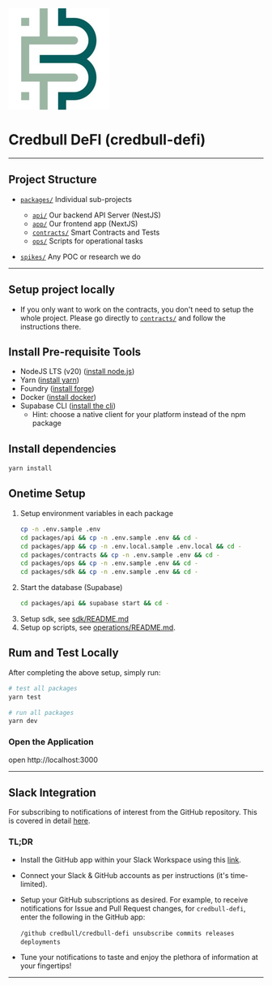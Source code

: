 <img src="credbull-logo.jpg" alt="Credbull Logo"/>

# Credbull DeFI (credbull-defi)

---
## Project Structure

* [`packages/`](./packages) Individual sub-projects
    * [`api/`](./packages/api) Our backend API Server (NestJS)
    * [`app/`](./packages/app) Our frontend app (NextJS)
    * [`contracts/`](./packages/contracts) Smart Contracts and Tests
    * [`ops/`](./packages/ops) Scripts for operational tasks

* [`spikes/`](./spikes) Any POC or research we do

---
## Setup project locally

- If you only want to work on the contracts, you don't need to setup the whole project.
Please go directly to [`contracts/`](./packages/contracts/README.md) and follow the instructions there.

## Install Pre-requisite Tools
- NodeJS LTS (v20) ([install node.js](https://nodejs.org/en/learn/getting-started/how-to-install-nodejs))
- Yarn ([install yarn](https://v3.yarnpkg.com/getting-started/install))
- Foundry ([install forge](https://book.getfoundry.sh/getting-started/installation))
- Docker ([install docker](https://docs.docker.com/get-docker/))
- Supabase CLI ([install the cli](https://github.com/supabase/cli#install-the-cli))
  - Hint: choose a native client for your platform instead of the npm package


## Install dependencies
```bash
yarn install
```
## Onetime Setup
1. Setup environment variables in each package
    ```bash
    cp -n .env.sample .env
    cd packages/api && cp -n .env.sample .env && cd -
    cd packages/app && cp -n .env.local.sample .env.local && cd -
    cd packages/contracts && cp -n .env.sample .env && cd -
    cd packages/ops && cp -n .env.sample .env && cd -
    cd packages/sdk && cp -n .env.sample .env && cd -
    ```
1. Start the database (Supabase)
    ```bash
    cd packages/api && supabase start && cd -
    ```
1. Setup sdk, see [sdk/README.md](packages/sdk/README.md)
1. Setup op scripts, see [operations/README.md](packages/ops/README.md).


## Rum and Test Locally
After completing the above setup, simply run:
```bash
# test all packages
yarn test
```

```bash
# run all packages
yarn dev
```

### Open the Application
open http://localhost:3000

---
## Slack Integration
For subscribing to notifications of interest from the GitHub repository.
This is covered in detail [here](https://github.com/integrations/slack).

### TL;DR
* Install the GitHub app within your Slack Workspace using this [link](https://slack.com/apps/A01BP7R4KNY-github).
* Connect your Slack & GitHub accounts as per instructions (it's time-limited).
* Setup your GitHub subscriptions as desired. For example, to receive notifications for Issue and Pull Request changes, for `credbull-defi`, enter the following in the GitHub app:

  ```/github credbull/credbull-defi unsubscribe commits releases deployments```
* Tune your notifications to taste and enjoy the plethora of information at your fingertips!
---
